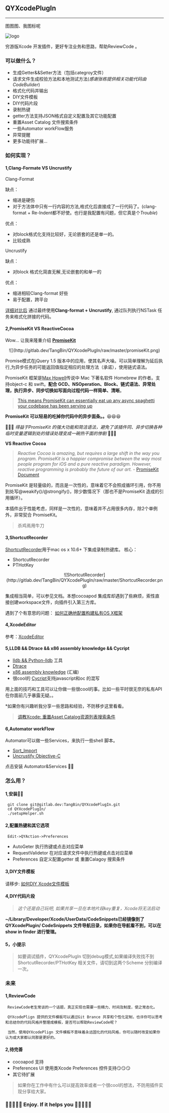 ## QYXcodePlugIn
---
图图图、我图标呢

![logo](http://gitlab.dev/TangBin/QYXcodePlugIn/raw/master/logo.png)

穷游版Xcode 开发插件，更好专注业务和思路，帮助ReviewCode 。

### 可以做什么？

 - 生成Getter&&Setter方法（包括categroy文件）
 - 请求文件生成校验方法和本地测试方法(*感谢张栋提供相关功能代码由CodeBulider*)
 - 格式化代码并输出
 - DIY文件模板
 - DIY代码片段
 - 录制热键
 - getter方法支持JSON格式自定义配置及其它功能配置
 - 重置Asset Catalog 文件搜索条件
 - 一些Automator workFlow服务
 - 异常提醒
 - 更多功能待扩展...
 
### 如何实现？

#### 1,Clang-Formate VS Uncrustify

Clang-Format

缺点：

- 缩进是硬伤
- 对于方法体中只有一行内容的方法,格式化后直接成了一行代码了。(clang-format + Re-Indent都不好使。也行是我配置有问题，但它真是个*Trouble*)

优点：

- 对block格式化支持比较好，无论嵌套的还是单一的。
- 比较成熟
 
Uncrustify

缺点：

-  对block 格式化简直无解,无论嵌套的和单一的

优点：

 - 缩进相较Clang-format 好些
 - 易于配置，跨平台
 
 [详细对比后](./cfVSUncrustify/clangFormatAnduncrustify.md)
   通过最终使用**Clang-format + Uncrustify**, 通过队列执行NSTask 任务来格式化拼接的代码。

#### 2,PromiseKit VS ReactiveCocoa
   Wow... 让我来隆重介绍 **[PromiseKit](http://promisekit.org/)**
   <div align='center'>
   ![](http://gitlab.dev/TangBin/QYXcodePlugIn/raw/master/promiseKit.png)
   </div>
  
  Promise模式在jQuery 1.5 版本中的应用，使其名声大噪。可以简单理解为延后执行,为异步任务的可能返回值指定相应的处理方法（承诺），使用链式语法。
  
  PromiseKit 框架是[Max Howell](https://twitter.com/mxcl)传说中 Mac 下著名软件 Homebrew 的作者。支持object-c 和 swift。**配合 GCD、NSOperation、Block、链式语法、异常处理，执行异步、同步切换如写面向过程代码一样简单、清晰**。
  >[This means PromiseKit can essentially eat up any async spaghetti your codebase has been serving up](https://medium.com/the-traveled-ios-developers-guide/making-promises-417f13da901f#.iu9rmti1g) 
  
  **PromiseKit 可以轻易的吃掉你代码中的异步面条。。**😆😆😆
  
  🎉🎉🎉 *得益于PromiseKit 的强大功能和简洁语法，避免了该插件同、异步切换各种临时变量逻辑到处的错误处理变成一碗热干面的惨剧* 🍻🍻🍻
  


**VS   Reactive Cocoa**

  > *Reactive Cocoa is amazing, but requires a large shift in the way you program. PromiseKit is a happier compromise between the way most people program for iOS and a pure reactive paradigm. However, reactive programming is probably the future of our art.* - [PromiseKit Document](http://promisekit.org/appendix/)
 
PromiseKit 是轻量级的，而且是一次性的，意味着它不会照成循环引用，你不用到处写@weakify()/@strongify()，除少数情况下（那也不是PromiseKit 造成的引用循环）。

本插件出于性能考虑，同样是一次性的，意味着并不占用很多内存，除2个单例外，非常契合 PromiseKit。
> 杀鸡焉用牛刀
    
#### 3,ShortcutRecorder
[ShortcutRecorder](https://github.com/Kentzo/ShortcutRecorder)用于mac os x 10.6+ 下集成录制热键库。
核心：

 - ShortcutRecorder
 - PTHotKey
 
 
  <div align='center'>
   ![ShortcutRecorder](http://gitlab.dev/TangBin/QYXcodePlugIn/raw/master/ShortcutRecorder.png)
  </div>

 集成相当简单，可以参见文档。本想cocoapod 集成库却遇到了些麻烦，索性直接创建workspace文件，向插件引入第三方库。
 
 遇到了个有意思的问题：
 [如何正确地配置构建私有OS X框架](http://jaanus.com/how-to-correcty-configure-building-private-slash-embeddable-os-x-frameworks/)
 
#### 4,XcodeEditor
  参考：[XcodeEditor](https://github.com/appsquickly/XcodeEditor)
#### 5,LLDB && Dtrace && x86 assembly knowledge && Cycript
 - [lldb && Python-lldb](http://www.raywenderlich.com/?s=lldb) 工具
 - [Dtrace](https://www.objc.io/issues/19-debugging/dtrace/)
 - [x86 assembly knowledge](https://www.mikeash.com/pyblog/friday-qa-2011-12-16-disassembling-the-assembly-part-1.html) (汇编)
 - 很cool的 [Cycript](http://www.cycript.org/)支持javascript和oc 的混写
 
 用上面的技巧和工具可以让你做一些很cool的事。比如一些平时很无奈的私有API 在你面前几乎暴露无疑。。
 
 *如果你有兴趣听我分享一些思路和经验，不防移步这里看看。
 
 > [调教Xcode: 重置Asset Catalog资源列表搜索条件](./clearCalagoy/modifiedXcode.md)

#### 6,Automator workFlow

Automator可以做一些Services，来执行一些shell 脚本。
 
 - [Sort_Import](./workflow/SortImport.workflow)
 - [Uncrustify Objective-C](./workflow/UncrustifyObjective-C.workflow)
 
 点击安装 Automator&Services 🍻🍻
 

### 怎么用？

#### 1,安装🍻🍻

	 git clone git@gitlab.dev:TangBin/QYXcodePlugIn.git
	 cd QYXcodePlugIn/
	 ./setupHelper.sh
	 
#### 2,配置热键和其它选项
     
	 Edit->QYAction->Preferences

 - AutoGeter 执行热键或点击对应菜单
 - RequestValidetor 在对应请求文件中执行热键或点击对应菜单
 - Preferences 自定义配置getter 或 重置Calagoy 搜索条件
 
#### 3,DIY文件模板
  请移步:
  [如何DIY Xcode文件模板](./fileTemplte/creatFileTemplte.md)
   
#### 4,DIY代码片段

 > *这个还是自己玩吧, 如果共享一旦在本地片段key重复，Xcode将无法启动*
  
  **~/Library/Developer/Xcode/UserData/CodeSnippets已经镜像到了QYXcodePlugin/ CodeSnippets 文件导航目录，如果你在导航看不到，可以在show in finder 进行管理。**
  
#### 5，小提示
> 如要调试插件，QYXcodePlugIn 切到debug模式,如果编译失败找不到ShortcutRecorder/PTHotKey 相关文件，请切到这两个Scheme 分别编译一次。  

### 未来
#### 1,ReviewCode

     ReviewCode老生常谈的一个话题，真正实现也需要一些精力、时间及制度，使之常态化。
   
     QYXcodePlign 提供的文件模板可以通过Git Brance 共享和个性化定制，也许你可以思考和总结你的代码风格并整理成模板，是否可以帮助ReviewCode呢？
   
     当然，使用QYXcodePlign 文件模板不意味着永远固化的代码风格，你可以随时改变如果你认为或大家都认同那是更好的。
#### 2,待完善
  
  - cocoapod 支持
  - Preferences UI 使用类Xcode  Preferences 控件支持😏😏😏
  - 其它待扩展
  
  > 如果你在工作中有什么可以提高效率或者一个很cool的想法，不防用插件实现分享给大家。
  
  
###  🍻🍻🍻🍻🍻  Enjoy. If it helps you  🎉🎉🎉🎉🎉